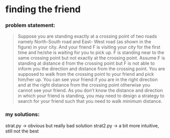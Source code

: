 # finding the friend

### problem statement:

> Suppose you are standing exactly at a crossing point of two roads namely North-South road and East-
> West road (as shown in the figure) in your city. And your friend F is visiting your city for the first time and
> he/she is waiting for you to pick up. F is standing near to the same crossing point but not exactly at the crossing
> point. Assume F is standing at distance d from the crossing point but F is not able to inform you the direction
> and distance from the crossing point.
> You are supposed to walk from the crossing point to your
> friend and pick him/her up. You can see your friend if you are in
> the right direction and at the right distance from the crossing
> point otherwise you cannot see your friend. As you don’t know
> the distance and direction in which your friend is standing, you
> may need to design a strategy to search for your friend such that
> you need to walk minimum distance.

### my solutions:
strat.py -> obvious but really bad solution
strat2.py -> a bit more intuitive, still not the best
